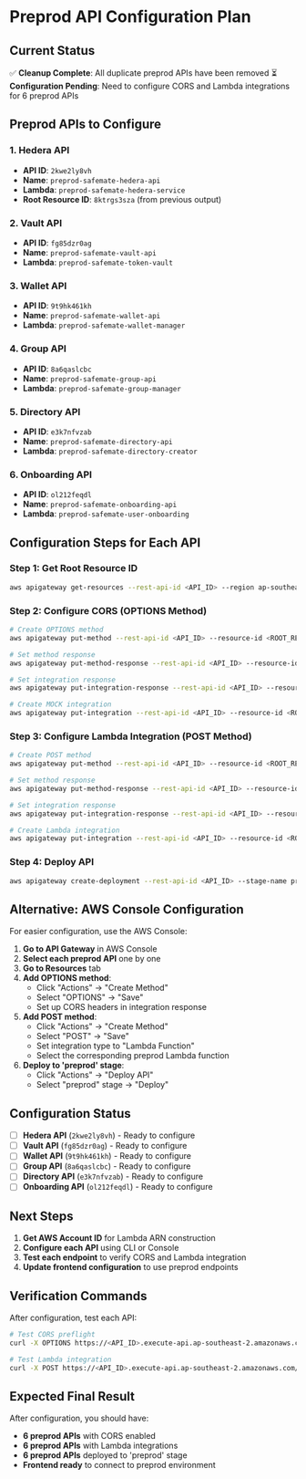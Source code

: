 # Preprod API Configuration Plan

## Current Status
✅ **Cleanup Complete**: All duplicate preprod APIs have been removed
⏳ **Configuration Pending**: Need to configure CORS and Lambda integrations for 6 preprod APIs

## Preprod APIs to Configure

### 1. Hedera API
- **API ID**: `2kwe2ly8vh`
- **Name**: `preprod-safemate-hedera-api`
- **Lambda**: `preprod-safemate-hedera-service`
- **Root Resource ID**: `8ktrgs3sza` (from previous output)

### 2. Vault API
- **API ID**: `fg85dzr0ag`
- **Name**: `preprod-safemate-vault-api`
- **Lambda**: `preprod-safemate-token-vault`

### 3. Wallet API
- **API ID**: `9t9hk461kh`
- **Name**: `preprod-safemate-wallet-api`
- **Lambda**: `preprod-safemate-wallet-manager`

### 4. Group API
- **API ID**: `8a6qaslcbc`
- **Name**: `preprod-safemate-group-api`
- **Lambda**: `preprod-safemate-group-manager`

### 5. Directory API
- **API ID**: `e3k7nfvzab`
- **Name**: `preprod-safemate-directory-api`
- **Lambda**: `preprod-safemate-directory-creator`

### 6. Onboarding API
- **API ID**: `ol212feqdl`
- **Name**: `preprod-safemate-onboarding-api`
- **Lambda**: `preprod-safemate-user-onboarding`

## Configuration Steps for Each API

### Step 1: Get Root Resource ID
```bash
aws apigateway get-resources --rest-api-id <API_ID> --region ap-southeast-2 --output json
```

### Step 2: Configure CORS (OPTIONS Method)
```bash
# Create OPTIONS method
aws apigateway put-method --rest-api-id <API_ID> --resource-id <ROOT_RESOURCE_ID> --http-method OPTIONS --authorization-type NONE --region ap-southeast-2

# Set method response
aws apigateway put-method-response --rest-api-id <API_ID> --resource-id <ROOT_RESOURCE_ID> --http-method OPTIONS --status-code 200 --response-parameters '{"method.response.header.Access-Control-Allow-Credentials":true,"method.response.header.Access-Control-Allow-Headers":true,"method.response.header.Access-Control-Allow-Methods":true,"method.response.header.Access-Control-Allow-Origin":true}' --region ap-southeast-2

# Set integration response
aws apigateway put-integration-response --rest-api-id <API_ID> --resource-id <ROOT_RESOURCE_ID> --http-method OPTIONS --status-code 200 --response-parameters '{"method.response.header.Access-Control-Allow-Credentials":"'\''true'\''","method.response.header.Access-Control-Allow-Headers":"'\''Content-Type,X-Amz-Date,Authorization,X-Api-Key,X-Amz-Security-Token,x-cognito-id-token,x-cognito-access-token'\''","method.response.header.Access-Control-Allow-Methods":"'\''GET,POST,PUT,DELETE,OPTIONS'\''","method.response.header.Access-Control-Allow-Origin":"'\''http://localhost:5173'\''"}' --region ap-southeast-2

# Create MOCK integration
aws apigateway put-integration --rest-api-id <API_ID> --resource-id <ROOT_RESOURCE_ID> --http-method OPTIONS --type MOCK --request-templates '{"application/json":"{\"statusCode\": 200}"}' --region ap-southeast-2
```

### Step 3: Configure Lambda Integration (POST Method)
```bash
# Create POST method
aws apigateway put-method --rest-api-id <API_ID> --resource-id <ROOT_RESOURCE_ID> --http-method POST --authorization-type NONE --region ap-southeast-2

# Set method response
aws apigateway put-method-response --rest-api-id <API_ID> --resource-id <ROOT_RESOURCE_ID> --http-method POST --status-code 200 --response-parameters '{"method.response.header.Access-Control-Allow-Credentials":true,"method.response.header.Access-Control-Allow-Headers":true,"method.response.header.Access-Control-Allow-Methods":true,"method.response.header.Access-Control-Allow-Origin":true}' --region ap-southeast-2

# Set integration response
aws apigateway put-integration-response --rest-api-id <API_ID> --resource-id <ROOT_RESOURCE_ID> --http-method POST --status-code 200 --response-parameters '{"method.response.header.Access-Control-Allow-Credentials":"'\''true'\''","method.response.header.Access-Control-Allow-Headers":"'\''Content-Type,X-Amz-Date,Authorization,X-Api-Key,X-Amz-Security-Token,x-cognito-id-token,x-cognito-access-token'\''","method.response.header.Access-Control-Allow-Methods":"'\''GET,POST,PUT,DELETE,OPTIONS'\''","method.response.header.Access-Control-Allow-Origin":"'\''http://localhost:5173'\''"}' --region ap-southeast-2

# Create Lambda integration
aws apigateway put-integration --rest-api-id <API_ID> --resource-id <ROOT_RESOURCE_ID> --http-method POST --type AWS_PROXY --integration-http-method POST --uri "arn:aws:apigateway:ap-southeast-2:lambda:path/2015-03-31/functions/arn:aws:lambda:ap-southeast-2:<ACCOUNT_ID>:function:<LAMBDA_FUNCTION_NAME>/invocations" --region ap-southeast-2
```

### Step 4: Deploy API
```bash
aws apigateway create-deployment --rest-api-id <API_ID> --stage-name preprod --region ap-southeast-2
```

## Alternative: AWS Console Configuration

For easier configuration, use the AWS Console:

1. **Go to API Gateway** in AWS Console
2. **Select each preprod API** one by one
3. **Go to Resources** tab
4. **Add OPTIONS method**:
   - Click "Actions" → "Create Method"
   - Select "OPTIONS" → "Save"
   - Set up CORS headers in integration response
5. **Add POST method**:
   - Click "Actions" → "Create Method"
   - Select "POST" → "Save"
   - Set integration type to "Lambda Function"
   - Select the corresponding preprod Lambda function
6. **Deploy to 'preprod' stage**:
   - Click "Actions" → "Deploy API"
   - Select "preprod" stage → "Deploy"

## Configuration Status

- [ ] **Hedera API** (`2kwe2ly8vh`) - Ready to configure
- [ ] **Vault API** (`fg85dzr0ag`) - Ready to configure
- [ ] **Wallet API** (`9t9hk461kh`) - Ready to configure
- [ ] **Group API** (`8a6qaslcbc`) - Ready to configure
- [ ] **Directory API** (`e3k7nfvzab`) - Ready to configure
- [ ] **Onboarding API** (`ol212feqdl`) - Ready to configure

## Next Steps

1. **Get AWS Account ID** for Lambda ARN construction
2. **Configure each API** using CLI or Console
3. **Test each endpoint** to verify CORS and Lambda integration
4. **Update frontend configuration** to use preprod endpoints

## Verification Commands

After configuration, test each API:
```bash
# Test CORS preflight
curl -X OPTIONS https://<API_ID>.execute-api.ap-southeast-2.amazonaws.com/preprod/

# Test Lambda integration
curl -X POST https://<API_ID>.execute-api.ap-southeast-2.amazonaws.com/preprod/ -H "Content-Type: application/json" -d '{"test": "data"}'
```

## Expected Final Result

After configuration, you should have:
- **6 preprod APIs** with CORS enabled
- **6 preprod APIs** with Lambda integrations
- **6 preprod APIs** deployed to 'preprod' stage
- **Frontend ready** to connect to preprod environment
